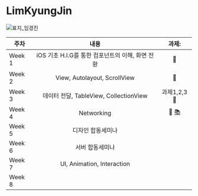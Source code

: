 # LimKyungJin
![표지_임경진](https://user-images.githubusercontent.com/60260284/113490337-35cd8000-9504-11eb-8674-bceb2312f92d.png)

| 주차        | 내용           | 과제: |
| ------------- |:-------------:| :-----:|
|  Week 1      | iOS 기초 H.I.G를 통한 컴포넌트의 이해, 화면 전환  | 🌱 |
|  Week 2     |  View, Autolayout, ScrollView    | 🌱 |
|  Week 3 |  데이터 전달, TableView, CollectionView    | 과제1,2,3🌱    |
|  Week 4 |  Networking    |  🌱  [📚](../main/Notes/NETWORK.md)  |
|  Week 5 |  디자인 합동세미나    |     |
|  Week 6 |  서버 합동세미나    |     |
|  Week 7 |  UI, Animation, Interaction    |     |
|  Week 8 |      |     |
